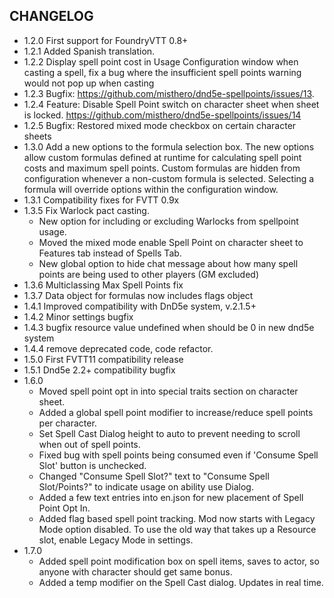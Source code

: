 ## CHANGELOG

- 1.2.0 First support for FoundryVTT 0.8+
- 1.2.1 Added Spanish translation.
- 1.2.2 Display spell point cost in Usage Configuration window when casting a spell, fix a bug where the insufficient spell points warning would not pop up when casting
- 1.2.3 Bugfix: https://github.com/misthero/dnd5e-spellpoints/issues/13.
- 1.2.4 Feature: Disable Spell Point switch on character sheet when sheet is locked. https://github.com/misthero/dnd5e-spellpoints/issues/14
- 1.2.5 Bugfix: Restored mixed mode checkbox on certain character sheets
- 1.3.0 Add a new options to the formula selection box. The new options allow custom formulas defined at runtime for calculating spell point costs and maximum spell points. Custom formulas are hidden from configuration whenever a non-custom formula is selected. Selecting a formula will override options within the configuration window.
- 1.3.1 Compatibility fixes for FVTT 0.9x
- 1.3.5 Fix Warlock pact casting. 
  - New option for including or excluding Warlocks from spellpoint usage. 
  - Moved the mixed mode enable Spell Point on character sheet to Features tab instead of Spells Tab.
  - New global option to hide chat message about how many spell points are being used to other players (GM excluded)
- 1.3.6 Multiclassing Max Spell Points fix
- 1.3.7 Data object for formulas now includes flags object
- 1.4.1 Improved compatibility with DnD5e system, v.2.1.5+
- 1.4.2 Minor settings bugfix
- 1.4.3 bugfix resource value undefined when should be 0 in new dnd5e system
- 1.4.4 remove deprecated code, code refactor.
- 1.5.0 First FVTT11 compatibility release
- 1.5.1 Dnd5e 2.2+ compatibility bugfix
- 1.6.0 
    - Moved spell point opt in into special traits section on character sheet. 
    - Added a global spell point modifier to increase/reduce spell points per character. 
    - Set Spell Cast Dialog  height to auto to prevent needing to scroll when out of spell points. 
    - Fixed bug with spell points being consumed even if 'Consume Spell Slot' button is unchecked. 
    - Changed "Consume Spell Slot?" text to "Consume Spell Slot/Points?" to indicate usage on ability use Dialog.
    - Added a few text entries into en.json for new placement of Spell Point Opt In.
    - Added flag based spell point tracking. Mod now starts with Legacy Mode option disabled. To use the old way that takes up a Resource slot, enable     Legacy Mode in settings.
- 1.7.0 
    - Added spell point modification box on spell items, saves to actor, so anyone with character should get same bonus. 
    - Added a temp modifier on the Spell Cast dialog. Updates in real time.
